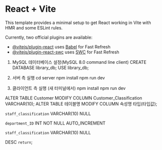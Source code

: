 # React + Vite

This template provides a minimal setup to get React working in Vite with HMR and some ESLint rules.

Currently, two official plugins are available:

- [@vitejs/plugin-react](https://github.com/vitejs/vite-plugin-react/blob/main/packages/plugin-react/README.md) uses [Babel](https://babeljs.io/) for Fast Refresh
- [@vitejs/plugin-react-swc](https://github.com/vitejs/vite-plugin-react-swc) uses [SWC](https://swc.rs/) for Fast Refresh


1. MySQL 데이터베이스 설정(MySQL 8.0 command line client)
CREATE DATABASE library_db;
USE library_db;

2. 서버 측 실행
cd server
npm install
npm run dev

3. 클라이언트 측 실행 (새 터미널에서)
npm install
npm run dev

ALTER TABLE Customer MODIFY COLUMN Customer_Classification VARCHAR(10);
ALTER TABLE 테이블명 MODIFY COLUMN 속성명 타입(타입값);

`staff_classification`	VARCHAR(10)	NULL

`department_ID`	INT	NOT NULL AUTO_INCREMENT

`staff_classification`	VARCHAR(10)	NULL

DESC `return`;